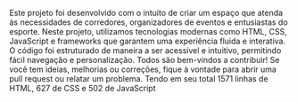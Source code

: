 Este projeto foi desenvolvido com o intuito de criar um espaço que atenda às necessidades de corredores, organizadores de eventos e entusiastas do esporte.
Neste projeto, utilizamos tecnologias modernas como HTML, CSS, JavaScript e frameworks que garantem uma experiência fluida e interativa.
O código foi estruturado de maneira a ser acessível e intuitivo, permitindo fácil navegação e personalização. 
Todos são bem-vindos a contribuir! Se você tem ideias, melhorias ou correções, fique à vontade para abrir uma pull request ou relatar um problema. 
Tendo em seu total 1571 linhas de HTML, 627 de CSS e 502 de JavaScript
